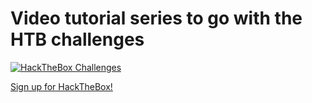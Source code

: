 # Video tutorial series to go with the HTB challenges

[![HackTheBox Challenges](https://img.youtube.com/vi/0jCGyf32rHs/0.jpg)](https://www.youtube.com/watch?v=0jCGyf32rHs&list=PLHUKi1UlEgOIn12nvhwwq2aTU8bG-FE0I "HackTheBox Challenges")

[Sign up for HackTheBox!](https://hacktheboxltd.sjv.io/xk75Yk)
